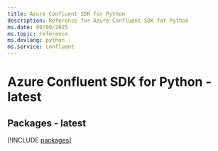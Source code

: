 ```yaml
---
title: Azure Confluent SDK for Python
description: Reference for Azure Confluent SDK for Python
ms.date: 09/09/2025
ms.topic: reference
ms.devlang: python
ms.service: confluent
---
```

# Azure Confluent SDK for Python - latest
## Packages - latest
[!INCLUDE [packages](confluent-index.md)]